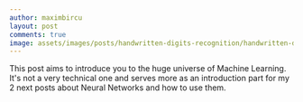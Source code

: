```yaml
---
author: maximbircu
layout: post
comments: true
image: assets/images/posts/handwritten-digits-recognition/handwritten-digits-recognition.png
---
```

This post aims to introduce you to the huge universe of Machine Learning. It's not a very technical one and serves more as an introduction part for my 2 next posts about Neural Networks and how to use them.

